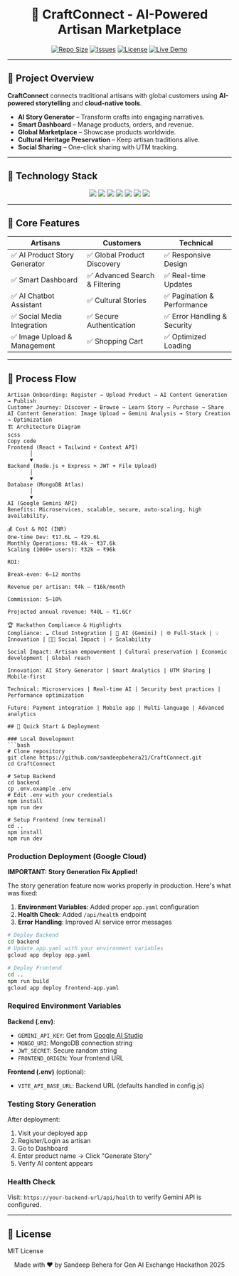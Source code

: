 
<h1 align="center">🎨 CraftConnect - AI-Powered Artisan Marketplace</h1>

<p align="center">
  <a href="https://github.com/sandeepbehera21/CraftConnect"><img src="https://img.shields.io/github/repo-size/sandeepbehera21/CraftConnect?color=blue" alt="Repo Size"></a>
  <a href="https://github.com/sandeepbehera21/CraftConnect/issues"><img src="https://img.shields.io/github/issues/sandeepbehera21/CraftConnect" alt="Issues"></a>
  <a href="https://github.com/sandeepbehera21/CraftConnect/blob/main/LICENSE"><img src="https://img.shields.io/badge/License-MIT-green" alt="License"></a>
  <a href="https://craftconnect-hackathon-2025.uc.r.appspot.com"><img src="https://img.shields.io/badge/Live%20Demo-Click%20Here-blueviolet" alt="Live Demo"></a>
</p>

---

## 🚀 Project Overview
**CraftConnect** connects traditional artisans with global customers using **AI-powered storytelling** and **cloud-native tools**.

- **AI Story Generator** – Transform crafts into engaging narratives.
- **Smart Dashboard** – Manage products, orders, and revenue.
- **Global Marketplace** – Showcase products worldwide.
- **Cultural Heritage Preservation** – Keep artisan traditions alive.
- **Social Sharing** – One-click sharing with UTM tracking.

---

## 🎨 Technology Stack

<p align="center">
  <img src="https://img.shields.io/badge/React-61DAFB?style=for-the-badge&logo=react&logoColor=black"/>
  <img src="https://img.shields.io/badge/Node.js-339933?style=for-the-badge&logo=node.js&logoColor=white"/>
  <img src="https://img.shields.io/badge/MongoDB-47A248?style=for-the-badge&logo=mongodb&logoColor=white"/>
  <img src="https://img.shields.io/badge/Express.js-000000?style=for-the-badge&logo=express&logoColor=white"/>
  <img src="https://img.shields.io/badge/TailwindCSS-38B2AC?style=for-the-badge&logo=tailwind-css&logoColor=white"/>
  <img src="https://img.shields.io/badge/Google_Cloud-4285F4?style=for-the-badge&logo=google-cloud&logoColor=white"/>
  <img src="https://img.shields.io/badge/Gemini_API-FF9900?style=for-the-badge&logo=google&logoColor=white"/>
</p>

---

## 🎯 Core Features

| Artisans | Customers | Technical |
|----------|-----------|-----------|
| ✅ AI Product Story Generator | ✅ Global Product Discovery | ✅ Responsive Design |
| ✅ Smart Dashboard | ✅ Advanced Search & Filtering | ✅ Real-time Updates |
| ✅ AI Chatbot Assistant | ✅ Cultural Stories | ✅ Pagination & Performance |
| ✅ Social Media Integration | ✅ Secure Authentication | ✅ Error Handling & Security |
| ✅ Image Upload & Management | ✅ Shopping Cart | ✅ Optimized Loading |

---

## 🔄 Process Flow

```text
Artisan Onboarding: Register → Upload Product → AI Content Generation → Publish
Customer Journey: Discover → Browse → Learn Story → Purchase → Share
AI Content Generation: Image Upload → Gemini Analysis → Story Creation → Optimization
🏗️ Architecture Diagram
scss
Copy code
Frontend (React + Tailwind + Context API)
       │
       ▼
Backend (Node.js + Express + JWT + File Upload)
       │
       ▼
Database (MongoDB Atlas)
       │
       ▼
AI (Google Gemini API)
Benefits: Microservices, scalable, secure, auto-scaling, high availability.

💰 Cost & ROI (INR)
One-time Dev: ₹17.6L – ₹29.6L
Monthly Operations: ₹8.4k – ₹37.6k
Scaling (1000+ users): ₹32k – ₹96k

ROI:

Break-even: 6–12 months

Revenue per artisan: ₹4k – ₹16k/month

Commission: 5–10%

Projected annual revenue: ₹40L – ₹1.6Cr

🏆 Hackathon Compliance & Highlights
Compliance: ☁️ Cloud Integration | 🤖 AI (Gemini) | 🌐 Full-Stack | 💡 Innovation | 👩‍🎨 Social Impact | ⚡ Scalability

Social Impact: Artisan empowerment | Cultural preservation | Economic development | Global reach

Innovation: AI Story Generator | Smart Analytics | UTM Sharing | Mobile-first

Technical: Microservices | Real-time AI | Security best practices | Performance optimization

Future: Payment integration | Mobile app | Multi-language | Advanced analytics

## 🚀 Quick Start & Deployment

### Local Development
```bash
# Clone repository
git clone https://github.com/sandeepbehera21/CraftConnect.git
cd CraftConnect

# Setup Backend
cd backend
cp .env.example .env
# Edit .env with your credentials
npm install
npm run dev

# Setup Frontend (new terminal)
cd ..
npm install
npm run dev
```

### Production Deployment (Google Cloud)

**IMPORTANT: Story Generation Fix Applied!**

The story generation feature now works properly in production. Here's what was fixed:

1. **Environment Variables**: Added proper `app.yaml` configuration
2. **Health Check**: Added `/api/health` endpoint
3. **Error Handling**: Improved AI service error messages

```bash
# Deploy Backend
cd backend
# Update app.yaml with your environment variables
gcloud app deploy app.yaml

# Deploy Frontend
cd ..
npm run build
gcloud app deploy frontend-app.yaml
```

### Required Environment Variables

**Backend (.env)**:
- `GEMINI_API_KEY`: Get from [Google AI Studio](https://makersuite.google.com/app/apikey)
- `MONGO_URI`: MongoDB connection string
- `JWT_SECRET`: Secure random string
- `FRONTEND_ORIGIN`: Your frontend URL

**Frontend (.env)** (optional):
- `VITE_API_BASE_URL`: Backend URL (defaults handled in config.js)

### Testing Story Generation

After deployment:
1. Visit your deployed app
2. Register/Login as artisan
3. Go to Dashboard
4. Enter product name → Click "Generate Story"
5. Verify AI content appears

### Health Check
Visit: `https://your-backend-url/api/health` to verify Gemini API is configured.

---

## 📜 License
MIT License

<p align="center"> Made with ❤️ by Sandeep Behera for Gen AI Exchange Hackathon 2025 
